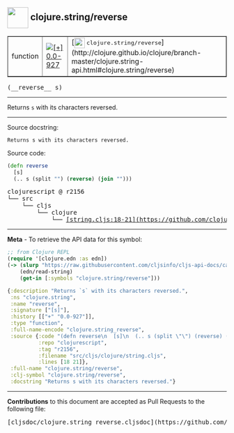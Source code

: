## <img width="48px" valign="middle" src="http://i.imgur.com/Hi20huC.png"> clojure.string/reverse

 <table border="1">
<tr>

<td>function</td>
<td><a href="https://github.com/cljsinfo/cljs-api-docs/tree/0.0-927"><img valign="middle" alt="[+] 0.0-927" src="https://img.shields.io/badge/+-0.0--927-lightgrey.svg"></a> </td>
<td>
[<img height="24px" valign="middle" src="http://i.imgur.com/1GjPKvB.png"> <samp>clojure.string/reverse</samp>](http://clojure.github.io/clojure/branch-master/clojure.string-api.html#clojure.string/reverse)
</td>
</tr>
</table>

 <samp>
(__reverse__ s)<br>
</samp>

---

Returns `s` with its characters reversed.

---



Source docstring:

```
Returns s with its characters reversed.
```

Source code:

```clj
(defn reverse
  [s]
  (.. s (split "") (reverse) (join "")))
```

 <pre>
clojurescript @ r2156
└── src
    └── cljs
        └── clojure
            └── <ins>[string.cljs:18-21](https://github.com/clojure/clojurescript/blob/r2156/src/cljs/clojure/string.cljs#L18-L21)</ins>
</pre>


---

__Meta__ - To retrieve the API data for this symbol:

```clj
;; from Clojure REPL
(require '[clojure.edn :as edn])
(-> (slurp "https://raw.githubusercontent.com/cljsinfo/cljs-api-docs/catalog/cljs-api.edn")
    (edn/read-string)
    (get-in [:symbols "clojure.string/reverse"]))
```

```clj
{:description "Returns `s` with its characters reversed.",
 :ns "clojure.string",
 :name "reverse",
 :signature ["[s]"],
 :history [["+" "0.0-927"]],
 :type "function",
 :full-name-encode "clojure.string_reverse",
 :source {:code "(defn reverse\n  [s]\n  (.. s (split \"\") (reverse) (join \"\")))",
          :repo "clojurescript",
          :tag "r2156",
          :filename "src/cljs/clojure/string.cljs",
          :lines [18 21]},
 :full-name "clojure.string/reverse",
 :clj-symbol "clojure.string/reverse",
 :docstring "Returns s with its characters reversed."}

```

---

__Contributions__ to this document are accepted as Pull Requests to the following file:

 <pre>
[cljsdoc/clojure.string_reverse.cljsdoc](https://github.com/cljsinfo/cljs-api-docs/blob/master/cljsdoc/clojure.string_reverse.cljsdoc)
</pre>

